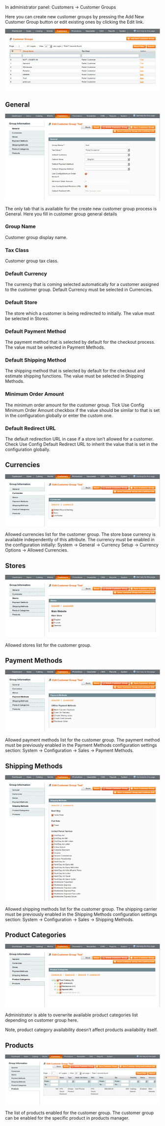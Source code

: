 In administrator panel: Customers -> Customer Groups

Here you can create new customer groups by pressing the Add New Customer Group button or edit existing ones by clicking the Edit link.

![Customer Groups Manager - Manage Customer Groups](customer-group-customer-group.png)
 
## General

![Customer Groups Manager - Manage Customer Groups - Add / Edit Customer Group - General](customer-group-customer-group-edit-general.png) 

The only tab that is available for the create new customer group process is General. Here you fill in customer group general details

### Group Name

Customer group display name.

### Tax Class

Customer group tax class.

### Default Currency

The currency that is coming selected automatically for a customer assigned to the customer group. Default Currency must be selected in Currencies.

### Default Store

The store which a customer is being redirected to initially. The value must be selected in Stores.

### Default Payment Method

The payment method that is selected by default for the checkout process. The value must be selected in Payment Methods.

### Default Shipping Method

The shipping method that is selected by default for the checkout and estimate shipping functions. The value must be selected in Shipping Methods.

### Minimum Order Amount

The minimum order amount for the customer group. Tick Use Config Minimum Order Amount checkbox if the value should be similar to that is set in the configuration globally or enter the custom one.

### Default Redirect URL

The default redirection URL in case if a store isn’t allowed for a customer. Check Use Config Default Redirect URL to inherit the value that is set in the configuration globally.

## Currencies

![Customer Groups Manager - Manage Customer Groups - Add / Edit Customer Group - Currencies](customer-group-customer-group-edit-currencies.png) 

Allowed currencies list for the customer group. The store base currency is available independently of this attribute. The currency must be enabled in the configuration initially: System -> General -> Currency Setup -> Currency Options -> Allowed Currencies.

## Stores

![Customer Groups Manager - Manage Customer Groups - Add / Edit Customer Group - Stores](customer-group-customer-group-edit-stores.png) 

Allowed stores list for the customer group.

## Payment Methods

![Customer Groups Manager - Manage Customer Groups - Add / Edit Customer Group - Payment Methods](customer-group-customer-group-edit-payment-methods.png) 

Allowed payment methods list for the customer group. The payment method must be previously enabled in the Payment Methods configuration settings section: System -> Configuration -> Sales -> Payment Methods.

## Shipping Methods

![Customer Groups Manager - Manage Customer Groups - Add / Edit Customer Group - Shipping Methods](customer-group-customer-group-edit-shipping-methods.png) 

Allowed shipping methods list for the customer group. The shipping carrier must be previously enabled in the Shipping Methods configuration settings section: System -> Configuration -> Sales -> Shipping Methods.

## Product Categories

![Customer Groups Manager - Manage Customer Groups - Add / Edit Customer Group - Product Categories](customer-group-customer-group-edit-product-categories.png) 

Administrator is able to overwrite available product categories list depending on customer group here.

Note, product category availability doesn’t affect products availability itself.

## Products

![Customer Groups Manager - Manage Customer Groups - Add / Edit Customer Group - Products](customer-group-customer-group-edit-products.png) 

The list of products enabled for the customer group. The customer group can be enabled for the specific product in products manager.